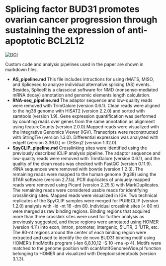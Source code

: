 # Splicing factor BUD31 promotes ovarian cancer progression through sustaining the expression of anti-apoptotic BCL2L12
[![DOI](https://zenodo.org/badge/doi/10.5281/zenodo.7102598.svg)](https://zenodo.org/badge/latestdoi/404933956)

Custom code and analysis pipelines used in the paper are shown in markdown files.
- **AS_pipeline.md**
This file includes intructions for using rMATS, MISO, and Spliceseq to analyze individual alternative splicing (AS) events. Besides, SpliceR is a classcical software for NMD (nonsense-mediated mRNA decay) annotation and genomic elements length calculation.  
- **RNA-seq_pipeline.md**
The adaptor sequence and low-quality reads were removed with TrimGalore (version 0.6.1). Clean reads were aligned to the hg38 genome with HISAT2 (version 2.2.0) and sorted with samtools (version 1.9). Gene expression quantification was performed by counting reads over genes from the same annotation as alignment using featureCounts (version 2.0.0).Mapped reads were visualized with the Integrative Genomics Viewer (IGV). Transcripts were reconstructed with StringTie (version 1.3.0). Differential expression was analyzed with edgeR (version 3.36.0.) or DESeq2 (version 1.32.0). 
- **SpyCLIP_pipeline.md**
Crosslinking sites were identified using the previously described iCLIP analysis pipeline. The adaptor sequence and low-quality reads were removed with TrimGalore (version 0.6.1), and the quality of the clean reads was checked with FastQC (version 0.11.9). rRNA sequences were removed with bowtie (version 1.2.3). The remaining reads were mapped to the human genome (hg38) using the STAR software (version 2.7.1a). PCR duplicates of uniquely mapped reads were removed using Picard (version 2.25.5) with MarkDuplicates. The remaining reads were considered usable reads for identifying crosslinking sites. Mapped reads were visualized in IGV. Two technical replicates of the SpyCLIP samples were merged for PURECLIP (version 1.2.0) analysis with -ld -nt 16 -dm 80. Individual crosslink sites (< 80 nt) were merged as raw binding regions. Binding regions that acquired more than three crosslink sites were used for further analysis as previously suggested, and these regions were annotated using HOMER (version 4.11) into exon, intron, promoter, intergenic, 5’UTR, 3 ’UTR, etc. The 80-nt regions around the center of each binding region were extracted and used to identify the de novo BUD31 binding motif using HOMER’s findMotifs program (-len 6,8,10,12 -S 10 -rna -p 4). Motifs were matched to the genome position with scanMotifGenomeWide.pl function belonging to HOMER and visualized with Deeptoolsdeeptools (version 3.1.3).
